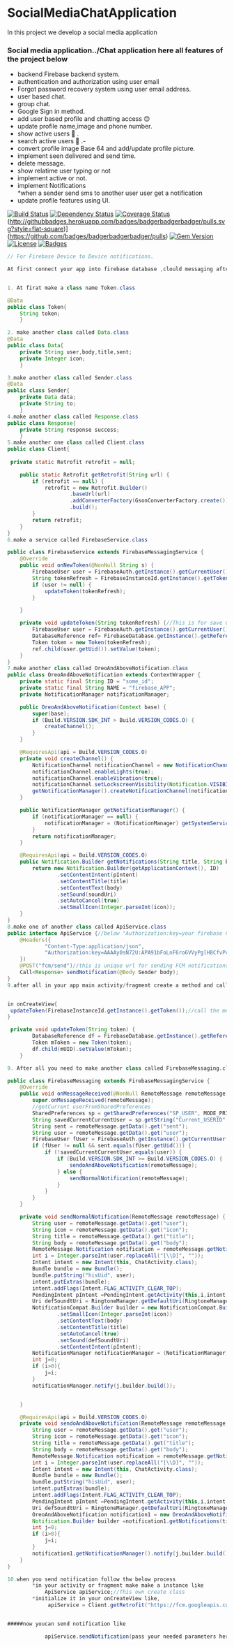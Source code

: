 # SocialMediaChatApplication
In this project we develop a social media application
### Social media application../Chat application here all features of the project below
- backend Firebase backend system.
- authentication and authorization using user email
- Forgot password recovery system using user email address.
- user based chat.
- group chat.
- Google Sign in method.
- add user based profile and chatting access 😊
- update profile name,image and phone number.
- show active users 👤 .
- search active users 👥 .-
- convert profile image Base 64 and add/update profile picture.
- implement seen delivered and send time.
- delete message.
- show relatime user typing or not
- implement active or not.
- implement Notifications <br/>
              *when a sender send sms to another user user get a notification
- update profile  features using UI.<br/>

[![Build Status](http://img.shields.io/travis/badges/badgerbadgerbadger.svg?style=flat-square)](https://travis-ci.org/badges/badgerbadgerbadger) [![Dependency Status](http://img.shields.io/gemnasium/badges/badgerbadgerbadger.svg?style=flat-square)](https://gemnasium.com/badges/badgerbadgerbadger) [![Coverage Status](http://img.shields.io/coveralls/badges/badgerbadgerbadger.svg?style=flat-square)](https://coveralls.io/r/badges/badgerbadgerbadger) (http://githubbadges.herokuapp.com/badges/badgerbadgerbadger/pulls.svg?style=flat-square)](https://github.com/badges/badgerbadgerbadger/pulls) [![Gem Version](http://img.shields.io/gem/v/badgerbadgerbadger.svg?style=flat-square)](https://rubygems.org/gems/badgerbadgerbadger) [![License](http://img.shields.io/:license-mit-blue.svg?style=flat-square)](http://badges.mit-license.org) [![Badges](http://img.shields.io/:badges-9/9-ff6799.svg?style=flat-square)](https://github.com/badges/badgerbadgerbadger)

```java
// For Firebase Device to Device notifications.

At first connect your app into firebase database ,clould messaging after all follow the below proccess


1. At firat make a class name Token.class

@Data
public class Token{
	String token;
	}

2. make another class called Data.class
@Data
public class Data{
	private String user,body,title,sent;
	private Integer icon;
	}

3.make another class called Sender.class
@Data	
public class Sender{
	private Data data;
	private String to;
	}
4.make another class called Response.class
public class Response{
	private String response success;
	}
5.make another one class called Client.class
public class Client{
 
 private static Retrofit retrofit = null;

    public static Retrofit getRetrofit(String url) {
        if (retrofit == null) {
            retrofit = new Retrofit.Builder()
                    .baseUrl(url)
                    .addConverterFactory(GsonConverterFactory.create())
                    .build();
        }
        return retrofit;
    }
}
6.make a service called FirebaseService.class

public class FirebaseService extends FirebaseMessagingService {
    @Override
    public void onNewToken(@NonNull String s) {
        FirebaseUser user = FirebaseAuth.getInstance().getCurrentUser();
        String tokenRefresh = FirebaseInstanceId.getInstance().getToken();
        if (user != null) {
            updateToken(tokenRefresh);
        }

    }

    private void updateToken(String tokenRefresh) {//This is for save update token in firebase database
        FirebaseUser user = FirebaseAuth.getInstance().getCurrentUser();
        DatabaseReference ref= FirebaseDatabase.getInstance().getReference("Tokens");
        Token token = new Token(tokenRefresh);
        ref.child(user.getUid()).setValue(token);
    }
}
7.make another class called OreoAndAboveNotification.class
public class OreoAndAboveNotification extends ContextWrapper {
    private static final String ID = "some_id";
    private static final String NAME = "firebase_APP";
    private NotificationManager notificationManager;

    public OreoAndAboveNotification(Context base) {
        super(base);
        if (Build.VERSION.SDK_INT > Build.VERSION_CODES.O) {
            createChannel();
        }
    }

    @RequiresApi(api = Build.VERSION_CODES.O)
    private void createChannel() {
        NotificationChannel notificationChannel = new NotificationChannel(ID, NAME, NotificationManager.IMPORTANCE_DEFAULT);
        notificationChannel.enableLights(true);
        notificationChannel.enableVibration(true);
        notificationChannel.setLockscreenVisibility(Notification.VISIBILITY_PRIVATE);
        getNotificationManager().createNotificationChannel(notificationChannel);//here getNotificationManager() method from below
    }

    public NotificationManager getNotificationManager() {
        if (notificationManager == null) {
            notificationManager = (NotificationManager) getSystemService(Context.NOTIFICATION_SERVICE);
        }
        return notificationManager;
    }

    @RequiresApi(api = Build.VERSION_CODES.O)
    public Notification.Builder getNotifications(String title, String body, PendingIntent pIntent, Uri soundUri, String icon) {
        return new Notification.Builder(getApplicationContext(), ID)
                .setContentIntent(pIntent)
                .setContentTitle(title)
                .setContentText(body)
                .setSound(soundUri)
                .setAutoCancel(true)
                .setSmallIcon(Integer.parseInt(icon));
    }
}
8.make one of another class called ApiService.class
public interface ApiService {//below "Authorization:key=your firebase notification server key"
    @Headers({
            "Content-Type:application/json",
            "Authorization:key=AAAAy0sN72U:APA91bFoLnF6ro6VVyPglH8CfvPcn3Xt9dpDRUK-Nby2LsBSU7-QaurFNPn9gXwXDpjsBJG-etsOfVld4tAzRoPZna-UHLad05s1kvs9fHXgYwI5UKJoQIgCtQyb_KCm3npMAARFfD0k"
    })
    @POST("fcm/send")//this is unique url for sending FCM notifications
    Call<Response> sendNotification(@Body Sender body);
}
9.after all in your app main activity/fragment create a method and call it ito onCreateView for update your token like below the process


in onCreateView{
 updateToken(FirebaseInstanceId.getInstance().getToken());//call the method and pass your token as a paramiter like this
}

 private void updateToken(String token) {
        DatabaseReference df = FirebaseDatabase.getInstance().getReference("Tokens");
        Token mToken = new Token(token);
        df.child(mUID).setValue(mToken);
    }

9. After all you need to make another class called FirebaseMessaging.class like below

public class FirebaseMessaging extends FirebaseMessagingService {
    @Override
    public void onMessageReceived(@NonNull RemoteMessage remoteMessage) {
        super.onMessageReceived(remoteMessage);
        //getCurrent userFromSharedPreferences
        SharedPreferences sp = getSharedPreferences("SP_USER", MODE_PRIVATE);
        String savedCurrentCurrentUser = sp.getString("Current_USERID", "None");
        String sent = remoteMessage.getData().get("sent");
        String user = remoteMessage.getData().get("user");
        FirebaseUser fUser = FirebaseAuth.getInstance().getCurrentUser();
        if (fUser != null && sent.equals(fUser.getUid())) {
            if (!savedCurrentCurrentUser.equals(user)) {
                if (Build.VERSION.SDK_INT >= Build.VERSION_CODES.O) {
                    sendoAndAboveNotification(remoteMessage);
                } else {
                    sendNormalNotification(remoteMessage);
                }
            }
        }
    }

    private void sendNormalNotification(RemoteMessage remoteMessage) {
        String user = remoteMessage.getData().get("user");
        String icon = remoteMessage.getData().get("icon");
        String title = remoteMessage.getData().get("title");
        String body = remoteMessage.getData().get("body");
        RemoteMessage.Notification notification = remoteMessage.getNotification();
        int i = Integer.parseInt(user.replaceAll("[\\D]", ""));
        Intent intent = new Intent(this, ChatActivity.class);
        Bundle bundle = new Bundle();
        bundle.putString("hisUid", user);
        intent.putExtras(bundle);
        intent.addFlags(Intent.FLAG_ACTIVITY_CLEAR_TOP);
        PendingIntent pIntent =PendingIntent.getActivity(this,i,intent,PendingIntent.FLAG_ONE_SHOT);
        Uri defSoundtUri = RingtoneManager.getDefaultUri(RingtoneManager.TYPE_NOTIFICATION);
        NotificationCompat.Builder builder = new NotificationCompat.Builder(this)
                .setSmallIcon(Integer.parseInt(icon))
                .setContentText(body)
                .setContentTitle(title)
                .setAutoCancel(true)
                .setSound(defSoundtUri)
                .setContentIntent(pIntent);
        NotificationManager notificationManager = (NotificationManager) getSystemService(Context.NOTIFICATION_SERVICE);
        int j=0;
        if (i>0){
            j=i;
        }
        notificationManager.notify(j,builder.build());


    }

    @RequiresApi(api = Build.VERSION_CODES.O)
    private void sendoAndAboveNotification(RemoteMessage remoteMessage) {
        String user = remoteMessage.getData().get("user");
        String icon = remoteMessage.getData().get("icon");
        String title = remoteMessage.getData().get("title");
        String body = remoteMessage.getData().get("body");
        RemoteMessage.Notification notification = remoteMessage.getNotification();
        int i = Integer.parseInt(user.replaceAll("[\\D]", ""));
        Intent intent = new Intent(this, ChatActivity.class);
        Bundle bundle = new Bundle();
        bundle.putString("hisUid", user);
        intent.putExtras(bundle);
        intent.addFlags(Intent.FLAG_ACTIVITY_CLEAR_TOP);
        PendingIntent pIntent =PendingIntent.getActivity(this,i,intent,PendingIntent.FLAG_ONE_SHOT);
        Uri defSoundtUri = RingtoneManager.getDefaultUri(RingtoneManager.TYPE_NOTIFICATION);
        OreoAndAboveNotification notification1 = new OreoAndAboveNotification(this);
        Notification.Builder builder =notification1.getNotifications(title,body,pIntent,defSoundtUri,icon);
        int j=0;
        if (i>0){
            j=i;
        }
        notification1.getNotificationManager().notify(j,builder.build());
    }
}

10.when you send notification follow thw below process
		*in your activity or fragment make make a instance like 
			ApiService apiService;//This own create class
		*initialize it in your onCreateView like,
			 apiService = Client.getRetrofit("https://fcm.googleapis.com/").create(ApiService.class);


#####now youcan send notification like

			apiService.sendNotification(pass your needed parameters here);


			

```
